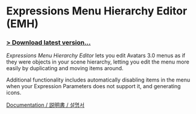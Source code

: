 ﻿# Expressions Menu Hierarchy Editor (EMH)

### [> Download latest version...](https://github.com/hai-vr/av3-expressions-menu-hierarchy-editor/releases)

*Expressions Menu Hierarchy Editor* lets you edit Avatars 3.0 menus as if they were objects in your scene hierarchy, letting you edit the menu more easily by duplicating and moving items around.

Additional functionality includes automatically disabling items in the menu when your Expression Parameters does not support it, and generating icons.

[Documentation / 説明書 / 설명서](https://hai-vr.notion.site/Expressions-Menu-Hierarchy-Editor-99791a857c8f425ab231812038479485)